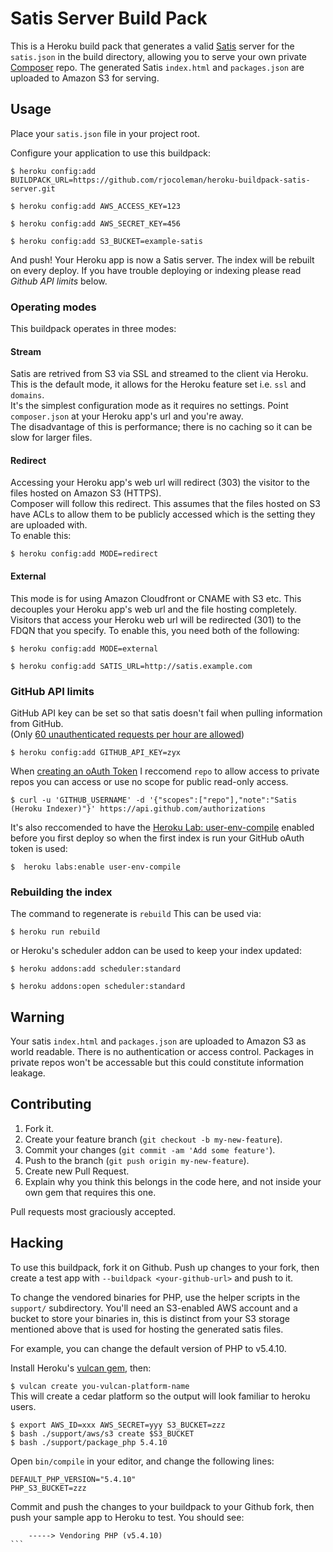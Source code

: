 # Satis Server Build Pack

This is a Heroku build pack that generates a valid [Satis](http://getcomposer.org/doc/articles/handling-private-packages-with-satis.md) server for the `satis.json` in the build directory, allowing you to serve your own private [Composer](http://getcomposer.org) repo. The generated Satis `index.html` and `packages.json` are uploaded to Amazon S3 for serving.


## Usage

Place your `satis.json` file in your project root.

Configure your application to use this buildpack:

```
$ heroku config:add BUILDPACK_URL=https://github.com/rjocoleman/heroku-buildpack-satis-server.git
```  
```
$ heroku config:add AWS_ACCESS_KEY=123
```  
```
$ heroku config:add AWS_SECRET_KEY=456
```  
```
$ heroku config:add S3_BUCKET=example-satis
```

And push! Your Heroku app is now a Satis server. The index will be rebuilt on every deploy.
If you have trouble deploying or indexing please read _Github API limits_ below.


### Operating modes

This buildpack operates in three modes:

#### Stream

Satis are retrived from S3 via SSL and streamed to the client via Heroku. This is the default mode, it allows for the Heroku feature set i.e. `ssl` and `domains`.  
It's the simplest configuration mode as it requires no settings. Point `composer.json` at your Heroku app's url and you're away.  
The disadvantage of this is performance; there is no caching so it can be slow for larger files.

#### Redirect

Accessing your Heroku app's web url will redirect (303) the visitor to the files hosted on Amazon S3 (HTTPS).  
Composer will follow this redirect.
This assumes that the files hosted on S3 have ACLs to allow them to be publicly accessed which is the setting they are uploaded with.  
To enable this:
```
$ heroku config:add MODE=redirect
```

#### External

This mode is for using Amazon Cloudfront or CNAME with S3 etc. This decouples your Heroku app's web url and the file hosting completely.  
Visitors that access your Heroku web url will be redirected (301) to the FDQN that you specify.
To enable this, you need both of the following:
```
$ heroku config:add MODE=external
```  
```
$ heroku config:add SATIS_URL=http://satis.example.com
```


### GitHub API limits

GitHub API key can be set so that satis doesn't fail when pulling information from GitHub.  
(Only [60 unauthenticated requests per hour are allowed](http://developer.github.com/v3/#rate-limiting))

```
$ heroku config:add GITHUB_API_KEY=zyx
```

When [creating an oAuth Token](https://help.github.com/articles/creating-an-oauth-token-for-command-line-use) I reccomend `repo` to allow access to private repos you can access or use no scope for public read-only access.

```
$ curl -u 'GITHUB_USERNAME' -d '{"scopes":["repo"],"note":"Satis (Heroku Indexer)"}' https://api.github.com/authorizations
``` 

It's also reccomended to have the [Heroku Lab: user-env-compile](https://devcenter.heroku.com/articles/labs-user-env-compile) enabled before you first deploy so when the first index is run your GitHub oAuth token is used:

```
$  heroku labs:enable user-env-compile
``` 


### Rebuilding the index

The command to regenerate is `rebuild`
This can be used via: 

```
$ heroku run rebuild
```

or Heroku's scheduler addon can be used to keep your index updated:

```
$ heroku addons:add scheduler:standard
```  
```
$ heroku addons:open scheduler:standard
```


## Warning

Your satis `index.html` and `packages.json` are uploaded to Amazon S3 as world readable. There is no authentication or access control. Packages in private repos won't be accessable but this could constitute information leakage.


## Contributing

1. Fork it.
2. Create your feature branch (`git checkout -b my-new-feature`).
3. Commit your changes (`git commit -am 'Add some feature'`).
4. Push to the branch (`git push origin my-new-feature`).
5. Create new Pull Request.
6. Explain why you think this belongs in the code here, and not inside your own gem that requires this one.

Pull requests most graciously accepted.


## Hacking

To use this buildpack, fork it on Github. Push up changes to your fork, then create a test app with `--buildpack <your-github-url>` and push to it.

To change the vendored binaries for PHP, use the helper scripts in the `support/` subdirectory.  You'll need an S3-enabled AWS account and a bucket to store your binaries in, this is distinct from your S3 storage mentioned above that is used for hosting the generated satis files.

For example, you can change the default version of PHP to v5.4.10.

Install Heroku's [vulcan gem](https://github.com/heroku/vulcan), then:

`$ vulcan create you-vulcan-platform-name`  
This will create a cedar platform so the output will look familiar to heroku users.

`$ export AWS_ID=xxx AWS_SECRET=yyy S3_BUCKET=zzz`  
`$ bash ./support/aws/s3 create $S3_BUCKET`  
`$ bash ./support/package_php 5.4.10`  

Open `bin/compile` in your editor, and change the following lines:

`DEFAULT_PHP_VERSION="5.4.10"`  
`PHP_S3_BUCKET=zzz`  

Commit and push the changes to your buildpack to your Github fork, then push your sample app to Heroku to test. You should see:
````
    -----> Vendoring PHP (v5.4.10)
```